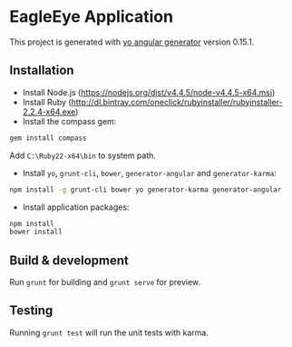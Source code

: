 # EagleEye Application

This project is generated with [yo angular generator](https://github.com/yeoman/generator-angular)
version 0.15.1.

## Installation

* Install Node.js (https://nodejs.org/dist/v4.4.5/node-v4.4.5-x64.msi)
* Install Ruby (http://dl.bintray.com/oneclick/rubyinstaller/rubyinstaller-2.2.4-x64.exe)
* Install the compass gem:
```sh
gem install compass
```

Add `C:\Ruby22-x64\bin` to system path.

* Install `yo`, `grunt-cli`, `bower`, `generator-angular` and `generator-karma`:

```sh
npm install -g grunt-cli bower yo generator-karma generator-angular
```

* Install application packages:

```sh
npm install
bower install
```

## Build & development

Run `grunt` for building and `grunt serve` for preview.

## Testing

Running `grunt test` will run the unit tests with karma.

